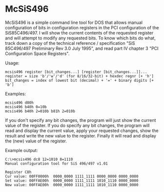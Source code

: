 # McSiS496
McSiS496 is a simple command line tool for DOS that allows manual configuration of bits in configuration registers in the PCI configuration of the SiS85C496/497.
I will show the current contents of the requested register and will attempt to modify any requested bits. To know which bits do what, track down a copy of the technical reference / specification "SiS 85C496/497 Preliminary Rev 3.0 July 1995", and read part IV chapter 3 "PCI Configuration Space Registers".

Usage:
```
mcsis496 register [bit_changes...] [register [bit_changes...]]...
register = size 'b'/'w'/'d' (for 8/16/32-bit) + hexdec regnr [+ 'h']
bit_changes = index of lowest bit (decimal) + '=' + binary digits [+ 'b']
```

Examples:
```
mcsis496 d00h
mcsis496 b40h 0=10b
mcsis496 b40h 2=010b b81h 2=010b
```

If you don't specify any bit changes, the program will just show the current value of the register. If you do specify any bit changes, the program will read and display the current value, apply your requested changes, show the result and write the new value to the register. Finally it will read and display the (new) value of the register.

Example output:
```
C:\>mcsis496 dc8 12=1010 8=1110
Manual configuration tool for SiS 496/497 v1.01

Register C8h
Cur value: 00FF0000h  0000_0000 1111_1111 0000_0000 0000_0000
Set value: 00FFAE00h  0000_0000 1111_1111 1010_1110 0000_0000
New value: 00FFAE00h  0000_0000 1111_1111 1010_1110 0000_0000
```
